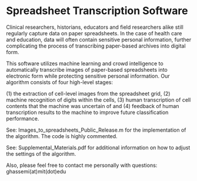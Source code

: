 # Spreadsheet Transcription Software
Clinical researchers, historians, educators and field researchers alike still regularly capture data on paper spreadsheets. In the case of health care and education, data will often contain sensitive personal information, further complicating the process of transcribing paper-based archives into digital form. 

This software utilizes machine learning and crowd intelligence to automatically transcribe images of paper-based spreadsheets into electronic form while protecting sensitive personal information. Our algorithm consists of four high-level stages: 

(1) the extraction of cell-level images from the spreadsheet grid, 
(2) machine recognition of digits within the cells, 
(3) human transcription of cell contents that the machine was uncertain of and 
(4) feedback of human transcription results to the machine to improve future classification performance. 

See: Images_to_spreadsheets_Public_Release.m for the implementation of the algorithm. The code is highly commented.

See: Supplemental_Materials.pdf for additional information on how to adjust the settings of the algorithm.

Also, please feel free to contact me personally with questions: ghassemi(at)mit(dot)edu
